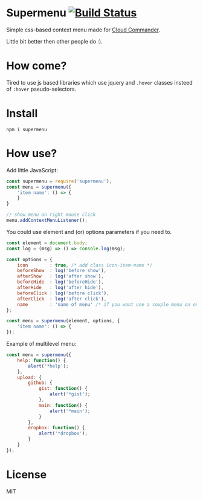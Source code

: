 Supermenu [![Build Status][BuildStatusIMGURL]][BuildStatusURL]
====
[BuildStatusURL]:           https://travis-ci.org/coderaiser/menu-io  "Build Status"
[BuildStatusIMGURL]:        https://api.travis-ci.org/coderaiser/menu-io.png?branch=gh-pages

Simple css-based context menu made for [Cloud Commander](http://cloudcmd.io).

Little bit better then other people do :).

# How come?

Tired to use js based libraries which use jquery and `.hover` classes insteed of `:hover` pseudo-selectors.

# Install

```
npm i supermenu
```

# How use?

Add little JavaScript:

```js
const supermenu = require('supermenu');
const menu = supermenu({
    'item name': () => {
    }
}

// show menu on right mouse click
menu.addContextMenuListener();
```

You could use element and (or) options parameters if you need to.

```js
const element = document.body;
const log = (msg) => () => console.log(msg);

const options = {
    icon        : true, /* add class icon-item-name */
    beforeShow  : log('before show'),
    afterShow   : log('after show'),
    beforeHide  : log('beforeHide'),
    afterHide   : log('after hide'),
    beforeClick : log('before click'),
    afterClick  : log('after click'),
    name        : 'name of menu' /* if you want use a couple menu on one element */
};

const menu = supermenu(element, options, {
    'item name': () => {
});
```

Example of multilevel menu:

```js
const menu = supermenu({
    help: function() {
        alert('*help');
    },
    upload: {
        github: {
            gist: function() {
                alert('*gist');
            },
            main: function() {
                alert('*main');
            }
        },
        dropbox: function() {
            alert('*dropbox');
        }
    }
});
```

# License
MIT
